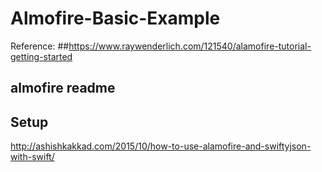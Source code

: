 # Almofire-Basic-Example

Reference: 
##https://www.raywenderlich.com/121540/alamofire-tutorial-getting-started
## almofire readme


## Setup 
http://ashishkakkad.com/2015/10/how-to-use-alamofire-and-swiftyjson-with-swift/
